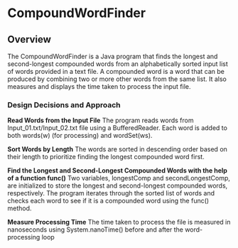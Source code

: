 # CompoundWordFinder


## Overview

The CompoundWordFinder is a Java program that finds the longest and second-longest compounded words from an alphabetically sorted input list of words provided in a text file. A compounded word is a word that can be produced by combining two or more other words from the same list. It also measures and displays the time taken to process the input file.

### Design Decisions and Approach

**Read Words from the Input File**
The program reads words from Input_01.txt/Input_02.txt file using a BufferedReader. Each word is added to both words(w) (for processing) and wordSet(ws).

**Sort Words by Length**
The words are sorted in descending order based on their length to prioritize finding the longest compounded word first.

**Find the Longest and Second-Longest Compounded Words with the help of a function func()**
Two variables, longestComp and secondLongestComp, are initialized to store the longest and second-longest compounded words, respectively.
The program iterates through the sorted list of words and checks each word to see if it is a compounded word using the func() method.

**Measure Processing Time**
The time taken to process the file is measured in nanoseconds using System.nanoTime() before and after the word-processing loop
